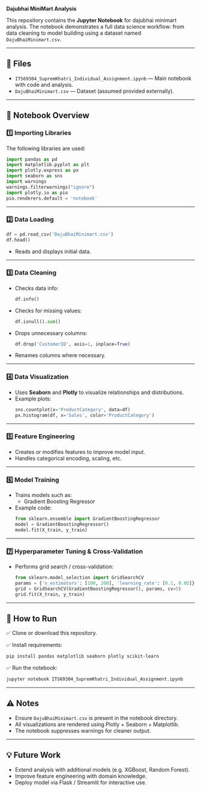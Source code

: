 **Dajubhai MiniMart Analysis**

This repository contains the **Jupyter Notebook** for dajubhai minimart analysis. The notebook demonstrates a full data science workflow: from data cleaning to model building using a dataset named `DajuBhaiMinimart.csv`.

---

## 📂 Files
- `ITS69304_SupremKhatri_Individual_Assignment.ipynb` — Main notebook with code and analysis.
- `DajuBhaiMinimart.csv` — Dataset (assumed provided externally).

---

## 📝 Notebook Overview

### 1️⃣ **Importing Libraries**
The following libraries are used:
```python
import pandas as pd
import matplotlib.pyplot as plt
import plotly.express as px
import seaborn as sns
import warnings
warnings.filterwarnings("ignore")
import plotly.io as pio
pio.renderers.default = 'notebook'
```

---

### 2️⃣ **Data Loading**
```python
df = pd.read_csv('DajuBhaiMinimart.csv')
df.head()
```
- Reads and displays initial data.

---

### 3️⃣ **Data Cleaning**
- Checks data info:
  ```python
  df.info()
  ```
- Checks for missing values:
  ```python
  df.isnull().sum()
  ```
- Drops unnecessary columns:
  ```python
  df.drop('CustomerID', axis=1, inplace=True)
  ```
- Renames columns where necessary.

---

### 4️⃣ **Data Visualization**
- Uses **Seaborn** and **Plotly** to visualize relationships and distributions.
- Example plots:
  ```python
  sns.countplot(x='ProductCategory', data=df)
  px.histogram(df, x='Sales', color='ProductCategory')
  ```

---

### 5️⃣ **Feature Engineering**
- Creates or modifies features to improve model input.
- Handles categorical encoding, scaling, etc.

---

### 6️⃣ **Model Training**
- Trains models such as:
  - Gradient Boosting Regressor
- Example code:
  ```python
  from sklearn.ensemble import GradientBoostingRegressor
  model = GradientBoostingRegressor()
  model.fit(X_train, y_train)
  ```

---

### 7️⃣ **Hyperparameter Tuning & Cross-Validation**
- Performs grid search / cross-validation:
  ```python
  from sklearn.model_selection import GridSearchCV
  params = {'n_estimators': [100, 200], 'learning_rate': [0.1, 0.05]}
  grid = GridSearchCV(GradientBoostingRegressor(), params, cv=5)
  grid.fit(X_train, y_train)
  ```

---

## 🚀 How to Run

✅ Clone or download this repository.

✅ Install requirements:
```bash
pip install pandas matplotlib seaborn plotly scikit-learn
```

✅ Run the notebook:
```bash
jupyter notebook ITS69304_SupremKhatri_Individual_Assignment.ipynb
```

---

## ⚠️ Notes

- Ensure `DajuBhaiMinimart.csv` is present in the notebook directory.
- All visualizations are rendered using Plotly + Seaborn + Matplotlib.
- The notebook suppresses warnings for cleaner output.
---

## 💡 Future Work
- Extend analysis with additional models (e.g. XGBoost, Random Forest).
- Improve feature engineering with domain knowledge.
- Deploy model via Flask / Streamlit for interactive use.
